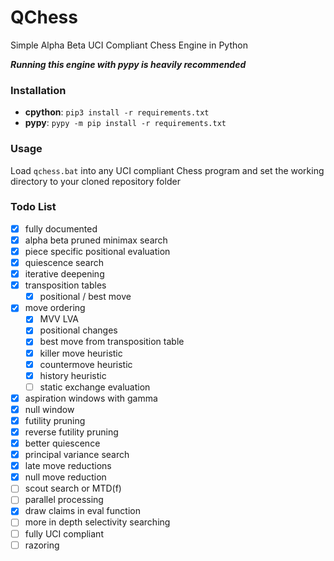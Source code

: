 # QChess

Simple Alpha Beta UCI Compliant Chess Engine in Python

***Running this engine with pypy is heavily recommended***

### Installation

- **cpython**: `pip3 install -r requirements.txt`
- **pypy**: `pypy -m pip install -r requirements.txt`

### Usage

Load `qchess.bat` into any UCI compliant Chess program and set the working directory to your cloned repository folder

### Todo List

- [x] fully documented
- [x] alpha beta pruned minimax search
- [x] piece specific positional evaluation
- [x] quiescence search
- [x] iterative deepening
- [x] transposition tables
    - [x] positional / best move
- [x] move ordering
    - [x] MVV LVA
    - [x] positional changes
    - [x] best move from transposition table
    - [x] killer move heuristic
    - [x] countermove heuristic
    - [x] history heuristic
    - [ ] static exchange evaluation
- [x] aspiration windows with gamma
- [x] null window
- [x] futility pruning
- [x] reverse futility pruning
- [x] better quiescence
- [x] principal variance search
- [x] late move reductions
- [x] null move reduction
- [ ] scout search or MTD(f)
- [ ] parallel processing
- [x] draw claims in eval function
- [ ] more in depth selectivity searching
- [ ] fully UCI compliant
- [ ] razoring
